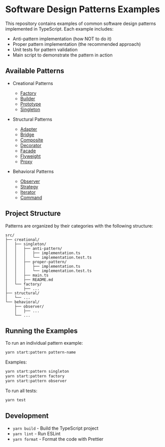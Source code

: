 # Software Design Patterns Examples

This repository contains examples of common software design patterns implemented in TypeScript. Each example includes:

- Anti-pattern implementation (how NOT to do it)
- Proper pattern implementation (the recommended approach)
- Unit tests for pattern validation
- Main script to demonstrate the pattern in action

## Available Patterns

- Creational Patterns
  - [Factory](src/patterns/creational/factory/README.md)
  - [Builder](src/patterns/creational/builder/README.md)
  - [Prototype](src/patterns/creational/prototype/README.md)
  - [Singleton](src/patterns/creational/singleton/README.md)

- Structural Patterns
  - [Adapter](src/patterns/structural/adapter/README.md)
  - [Bridge](src/patterns/structural/bridge/README.md)
  - [Composite](src/patterns/structural/composite/README.md)
  - [Decorator](src/patterns/structural/decorator/README.md)
  - [Facade](src/patterns/structural/facade/README.md)
  - [Flyweight](src/patterns/structural/flyweight/README.md)
  - [Proxy](src/patterns/structural/proxy/README.md)

- Behavioral Patterns
  - [Observer](src/patterns/behavioral/observer/README.md)
  - [Strategy](src/patterns/behavioral/strategy/README.md)
  - [Iterator](src/patterns/behavioral/iterator/README.md)
  - [Command](src/patterns/behavioral/command/README.md)

## Project Structure

Patterns are organized by their categories with the following structure:

```
src/
├── creational/
│   ├── singleton/
│   │   ├── anti-pattern/
│   │   │   ├── implementation.ts
│   │   │   └── implementation.test.ts
│   │   ├── proper-pattern/
│   │   │   ├── implementation.ts
│   │   │   └── implementation.test.ts
│   │   ├── main.ts
│   │   ├── README.md
│   └── factory/
│       ├── ...
├── structural/
│   └── ...
└── behavioral/
    ├── observer/
    │   ├── ...
    └── ...
```

## Running the Examples

To run an individual pattern example:

```bash
yarn start:pattern pattern-name
```

Examples:
```bash
yarn start:pattern singleton
yarn start:pattern factory
yarn start:pattern observer
```

To run all tests:

```bash
yarn test
```

## Development

- `yarn build` - Build the TypeScript project
- `yarn lint` - Run ESLint
- `yarn format` - Format the code with Prettier